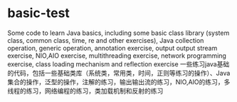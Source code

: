 # basic-test
Some code to learn Java basics, including some basic class library (system class, common class, time, re and other exercises), Java collection operation, generic operation, annotation exercise, output output stream exercise, NIO,AIO exercise, multithreading exercise, network programming exercise, class loading mechanism and reflection exercise
一些练习java基础的代码，包括一些基础类库（系统类，常用类，时间，正则等练习的操作）、Java集合的操作，泛型的操作，注解的练习，输出输出流的练习，NIO,AIO的练习，多线程的练习，网络编程的练习，类加载机制和反射的练习
